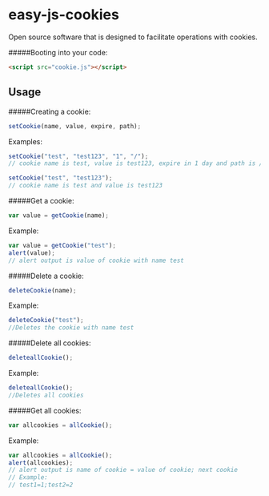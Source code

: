 # easy-js-cookies
Open source software that is designed to facilitate operations with cookies.

#####Booting into your code:
```html
<script src="cookie.js"></script>
```
## Usage

#####Creating a cookie:
```javascript
setCookie(name, value, expire, path);
```
Examples:
```javascript
setCookie("test", "test123", "1", "/");
// cookie name is test, value is test123, expire in 1 day and path is /

setCookie("test", "test123");
// cookie name is test and value is test123
```
#####Get a cookie:
```javascript
var value = getCookie(name);
```
Example:
```javascript
var value = getCookie("test");
alert(value);
// alert output is value of cookie with name test
```
#####Delete a cookie:
```javascript
deleteCookie(name);
```
Example:
```javascript
deleteCookie("test");
//Deletes the cookie with name test
```
#####Delete all cookies:
```javascript
deleteallCookie();
```
Example:
```javascript
deleteallCookie();
//Deletes all cookies
```
#####Get all cookies:
```javascript
var allcookies = allCookie();
```
Example:
```javascript
var allcookies = allCookie();
alert(allcookies);
// alert output is name of cookie = value of cookie; next cookie
// Example:
// test1=1;test2=2
```
